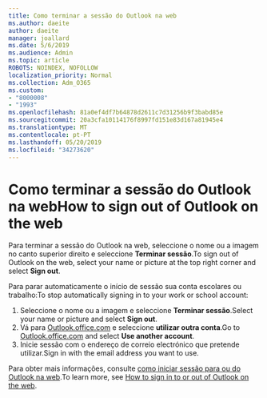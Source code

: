 ```yaml
---
title: Como terminar a sessão do Outlook na web
ms.author: daeite
author: daeite
manager: joallard
ms.date: 5/6/2019
ms.audience: Admin
ms.topic: article
ROBOTS: NOINDEX, NOFOLLOW
localization_priority: Normal
ms.collection: Adm_O365
ms.custom:
- "8000008"
- "1993"
ms.openlocfilehash: 81a0ef4df7b64878d2611c7d31256b9f3babd85e
ms.sourcegitcommit: 20a3cfa10114176f8997fd151e83d167a81945e4
ms.translationtype: MT
ms.contentlocale: pt-PT
ms.lasthandoff: 05/20/2019
ms.locfileid: "34273620"
---
```

# <a name="how-to-sign-out-of-outlook-on-the-web"></a><span data-ttu-id="4b5fa-102">Como terminar a sessão do Outlook na web</span><span class="sxs-lookup"><span data-stu-id="4b5fa-102">How to sign out of Outlook on the web</span></span>

<span data-ttu-id="4b5fa-103">Para terminar a sessão do Outlook na web, seleccione o nome ou a imagem no canto superior direito e seleccione **Terminar sessão**.</span><span class="sxs-lookup"><span data-stu-id="4b5fa-103">To sign out of Outlook on the web, select your name or picture at the top right corner and select **Sign out**.</span></span>

<span data-ttu-id="4b5fa-104">Para parar automaticamente o início de sessão sua conta escolares ou trabalho:</span><span class="sxs-lookup"><span data-stu-id="4b5fa-104">To stop automatically signing in to your work or school account:</span></span>

1. <span data-ttu-id="4b5fa-105">Seleccione o nome ou a imagem e seleccione **Terminar sessão**.</span><span class="sxs-lookup"><span data-stu-id="4b5fa-105">Select your name or picture and select **Sign out**.</span></span>
1. <span data-ttu-id="4b5fa-106">Vá para [Outlook.office.com](https://outlook.office.com/) e seleccione **utilizar outra conta**.</span><span class="sxs-lookup"><span data-stu-id="4b5fa-106">Go to [Outlook.office.com](https://outlook.office.com/) and select **Use another account**.</span></span>
1. <span data-ttu-id="4b5fa-107">Inicie sessão com o endereço de correio electrónico que pretende utilizar.</span><span class="sxs-lookup"><span data-stu-id="4b5fa-107">Sign in with the email address you want to use.</span></span>

<span data-ttu-id="4b5fa-108">Para obter mais informações, consulte [como iniciar sessão para ou do Outlook na web](https://support.office.com/article/763fab4d-0138-4814-b450-37fc286bcb79).</span><span class="sxs-lookup"><span data-stu-id="4b5fa-108">To learn more, see [How to sign in to or out of Outlook on the web](https://support.office.com/article/763fab4d-0138-4814-b450-37fc286bcb79).</span></span>
